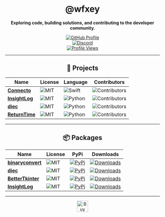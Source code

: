 <div align="center">

# @wfxey

**Exploring code, building solutions, and contributing to the developer community.**

[![GitHub Profile](https://img.shields.io/badge/GitHub-Profile-blue?logo=github&style=flat-square)](https://github.com/wfxey)  
[![Discord](https://img.shields.io/badge/Discord-5865F2?style=flat&logo=discord&logoColor=white)](https://discord.gg/mrgg7vuF48)  
[![Profile Views](https://komarev.com/ghpvc/?username=wfxey&color=red&style=flat-square)](https://github.com/wfxey)

---

## 📁 Projects

| **Name** | **License** | **Language** | **Contributors** |
|----------|-------------|--------------|-------------------|
| [**Connecto**](https://github.com/VelisCore/Connecto) | ![MIT](https://img.shields.io/badge/License-MIT-yellow.svg) | ![Swift](https://img.shields.io/badge/Swift-F05138?style=flat&logo=swift&logoColor=white) | ![Contributors](https://img.shields.io/github/contributors-anon/VelisCore/Connecto) |
| [**InsightLog**](https://github.com/VelisCore/InsightLog) | ![MIT](https://img.shields.io/badge/License-MIT-yellow.svg) | ![Python](https://img.shields.io/badge/Python-14354C?style=flat&logo=python&logoColor=white) | ![Contributors](https://img.shields.io/github/contributors-anon/VelisCore/InsightLog) |
| [**diec**](https://github.com/VelisCore/diec) | ![MIT](https://img.shields.io/badge/License-MIT-yellow.svg) | ![Python](https://img.shields.io/badge/Python-14354C?style=flat&logo=python&logoColor=white) | ![Contributors](https://img.shields.io/github/contributors-anon/VelisCore/diec) |
| [**ReturnTime**](https://github.com/VelisCore/ReturnTime) | ![MIT](https://img.shields.io/badge/License-MIT-yellow.svg) | ![Python](https://img.shields.io/badge/Python-14354C?style=flat&logo=python&logoColor=white) | ![Contributors](https://img.shields.io/github/contributors-anon/VelisCore/ReturnTime) |

---

## 📦 Packages

| **Name** | **License** | **PyPi** | **Downloads** |
|----------|-------------|----------|---------------|
| [**binaryconvert**](https://github.com/wfxey/binaryconvert) | ![MIT](https://img.shields.io/badge/License-MIT-blue) | [![PyPi](https://img.shields.io/badge/PyPi%20Link-FFFF00)](https://pypi.org/project/binaryconvert/) | [![Downloads](https://static.pepy.tech/badge/binaryconvert)](https://pepy.tech/projects/binaryconvert) |
| [**diec**](https://github.com/VelisCore/diec) | ![MIT](https://img.shields.io/badge/License-MIT-blue) | [![PyPi](https://img.shields.io/badge/PyPi%20Link-FFFF00)](https://pypi.org/project/diec/) | [![Downloads](https://static.pepy.tech/badge/diec)](https://pepy.tech/projects/diec) |
| [**BetterTkinter**](https://github.com/VelisCore/BetterTkinter) | ![MIT](https://img.shields.io/badge/License-MIT-blue) | [![PyPi](https://img.shields.io/badge/PyPi%20Link-FFFF00)](https://pypi.org/project/BetterTkinter/) | [![Downloads](https://static.pepy.tech/badge/bettertkinter)](https://pepy.tech/projects/BetterTkinter) |
| [**InsightLog**](https://github.com/VelisCore/InsightLog) | ![MIT](https://img.shields.io/badge/License-MIT-blue) | [![PyPi](https://img.shields.io/badge/PyPi%20Link-FFFF00)](https://pypi.org/project/InsightLog/) | [![Downloads](https://static.pepy.tech/badge/InsightLog)](https://pepy.tech/projects/InsightLog) |
---
<a href='https://ko-fi.com/L3L117PNKO' target='_blank'><img height='36' style='border:0px;height:36px;' src='https://storage.ko-fi.com/cdn/kofi6.png?v=6' border='0' alt='Buy Me a Coffee at ko-fi.com' /></a>
</div>

